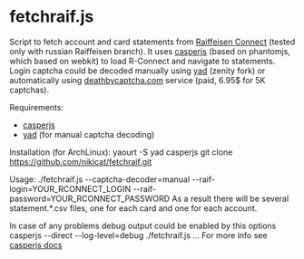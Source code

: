 fetchraif.js
===========

Script to fetch account and card statements from [Raiffeisen Connect](https://connect.raiffeisen.ru) (tested only with russian Raiffeisen branch).
It uses [casperjs](http://casperjs.org/) (based on phantomjs, which based on webkit) to load R-Connect and navigate to statements.
Login captcha could be decoded manually using [yad](http://code.google.com/p/yad/) (zenity fork) or automatically using [deathbycaptcha.com](http://deathbycaptcha.com) service (paid, 6.95$ for 5K captchas).

Requirements:
 -   [casperjs](http://casperjs.org/)
 -   [yad](http://code.google.com/p/yad/) (for manual captcha decoding)

Installation (for ArchLinux):
    yaourt -S yad casperjs
    git clone https://github.com/nikicat/fetchraif.git

Usage:
    ./fetchraif.js --captcha-decoder=manual --raif-login=YOUR_RCONNECT_LOGIN --raif-password=YOUR_RCONNECT_PASSWORD
As a result there will be several statement.*.csv files, one for each card and one for each account.

In case of any problems debug output could be enabled by this options
    casperjs --direct --log-level=debug ./fetchraif.js ...
For more info see [casperjs docs](http://docs.casperjs.org)
